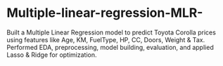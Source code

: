 # Multiple-linear-regression-MLR-
Built a Multiple Linear Regression model to predict Toyota Corolla prices using features like Age, KM, FuelType, HP, CC, Doors, Weight &amp; Tax. Performed EDA, preprocessing, model building, evaluation, and applied Lasso &amp; Ridge for optimization.

